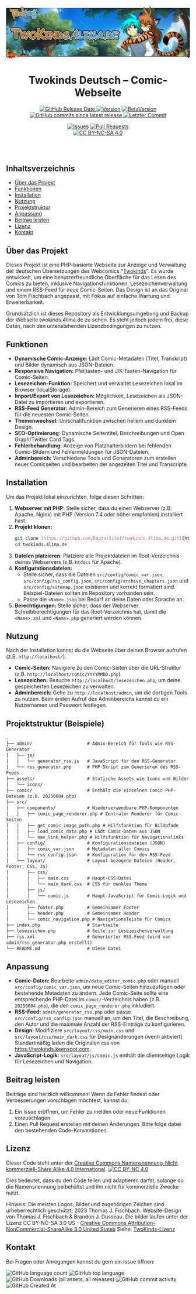 <p align="center">
  <a href="https://twokinds.4lima.de"><img src="https://github.com/RaptorXilef/twokinds.4lima.de/blob/main/assets/img/github/twokinds.4lima.de.png" alt="Projekt Logo"></a>
</p>

<h1 align="center">Twokinds Deutsch – Comic-Webseite</h1>

<p align="center">
  <!-- [Version Badge (Beispiel, bitte anpassen)](https://shields.io/badges/git-hub-release) -->
  <a href="https://github.com/RaptorXilef/twokinds.4lima.de/releases/latest"><img src="https://img.shields.io/github/release-date/RaptorXilef/twokinds.4lima.de?label=Release%20Tag" alt="GitHub Release Date"> <img src="https://img.shields.io/github/v/release/RaptorXilef/twokinds.4lima.de?sort=semver" alt="Version"></a>
  <a href="https://github.com/RaptorXilef/twokinds.4lima.de/tags"><img src="https://img.shields.io/github/v/tag/RaptorXilef/twokinds.4lima.de?sort=semver" alt="BetaVersion"></a>
  <a href="https://github.com/RaptorXilef/twokinds.4lima.de/commits/main/"><img src="https://img.shields.io/github/commits-since/RaptorXilef/twokinds.4lima.de/latest?label=Commits%20seit%20letztem%20Release" alt="GitHub commits since latest release"> <img src="https://img.shields.io/github/last-commit/RaptorXilef/twokinds.4lima.de/main?label=Letzter%20Commit" alt="Letzter Commit"></a></a>
  </p>
  <p align="center">  
  <a href="https://github.com/RaptorXilef/twokinds.4lima.de/issues"><img src="https://img.shields.io/github/issues/RaptorXilef/twokinds.4lima.de.svg" alt="Issues"></a>
  <a href="https://github.com/RaptorXilef/twokinds.4lima.de/pulls"><img src="https://img.shields.io/github/issues-pr/RaptorXilef/twokinds.4lima.de.svg" alt="Pull Requests"></a>
  <!--<img src="https://img.shields.io/github/checks-status/RaptorXilef/twokinds.4lima.de/main" alt="Checks Status">-->
  <br><a href="https://creativecommons.org/licenses/by-nc-sa/4.0/deed.de"><img src="https://licensebuttons.net/l/by-nc-sa/4.0/88x31.png" alt="CC BY-NC-SA 4.0"></a></br>
  </p>
  <br><br>


## Inhaltsverzeichnis

- [Über das Projekt](#über-das-projekt)
- [Funktionen](#funktionen)
- [Installation](#installation)
- [Nutzung](#nutzung)
- [Projektstruktur](#projektstruktur)
- [Anpassung](#anpassung)
- [Beitrag leisten](#beitrag-leisten)
- [Lizenz](#lizenz)
- [Kontakt](#kontakt)

## Über das Projekt

Dieses Projekt ist eine PHP-basierte Webseite zur Anzeige und Verwaltung der deutschen Übersetzungen des Webcomics "[Twokinds](https://twokinds.keenspot.com/)". Es wurde entwickelt, um eine benutzerfreundliche Oberfläche für das Lesen des Comics zu bieten, inklusive Navigationsfunktionen, Lesezeichenverwaltung und einem RSS-Feed für neue Comic-Seiten. Das Design ist an das Original von Tom Fischbach angepasst, mit Fokus auf einfache Wartung und Erweiterbarkeit.

Grundsätzlich ist dieses Repository als Entwicklungsumgebung und Backup der Webseite twokinds.4lima.de zu sehen. Es steht jedoch jedem frei, diese Daten, nach den untenstehenden Lizenzbedingungen zu nutzen.

## Funktionen

- **Dynamische Comic-Anzeige:** Lädt Comic-Metadaten (Titel, Transkript) und Bilder dynamisch aus JSON-Dateien.
- **Responsive Navigation:** Pfeiltasten- und J/K-Tasten-Navigation für Comic-Seiten.
- **Lesezeichen-Funktion:** Speichert und verwaltet Lesezeichen lokal im Browser (localStorage).
- **Import/Export von Lesezeichen:** Möglichkeit, Lesezeichen als JSON-Datei zu importieren und exportieren.
- **RSS-Feed Generator:** Admin-Bereich zum Generieren eines RSS-Feeds für die neuesten Comic-Seiten.
- **Themenwechsel:** Umschaltfunktion zwischen hellem und dunklem Design.
- **SEO-Optimierung:** Dynamische Seitentitel, Beschreibungen und Open Graph/Twitter Card Tags.
- **Fehlerbehandlung:** Anzeige von Platzhalterbildern bei fehlenden Comic-Bildern und Fehlermeldungen für JSON-Dateien.
- **Adminbereich:** Verschiedene Tools und Generatoren zum erstellen neuer Comicseiten und bearbeiten der angezeiten Titel und Transcripte.

## Installation

Um das Projekt lokal einzurichten, folge diesen Schritten:

1.  **Webserver mit PHP:** Stelle sicher, dass du einen Webserver (z.B. Apache, Nginx) mit PHP (Version 7.4 oder höher empfohlen) installiert hast.
2.  **Projekt klonen:**
    ```bash
    git clone [https://github.com/RaptorXilef/twokinds.4lima.de.git](https://github.com/RaptorXilef/twokinds.4lima.de.git)
    cd twokinds.4lima.de
    ```
3.  **Dateien platzieren:** Platziere alle Projektdateien im Root-Verzeichnis deines Webservers (z.B. `htdocs` für Apache).
4.  **Konfigurationsdateien:**
    -   Stelle sicher, dass die Dateien `src/config/comic_var.json`, `src/config/rss_config.json`, `src/config/archive_chapters.json` und `src/config/sitemap.json` existieren und korrekt formatiert sind. Beispiel-Dateien sollten im Repository vorhanden sein.
    -   Passe die `<Name>.json` bei Bedarf an deine Daten oder Sprache an.
5.  **Berechtigungen:** Stelle sicher, dass der Webserver Schreibberechtigungen für das Root-Verzeichnis hat, damit die `<Name>.xml` und `<Name>.php` generiert werden können.

## Nutzung

Nach der Installation kannst du die Webseite über deinen Browser aufrufen (z.B. `http://localhost/`).

-   **Comic-Seiten:** Navigiere zu den Comic-Seiten über die URL-Struktur (z.B. `http://localhost/comic/YYYYMMDD.php`).
-   **Lesezeichen:** Besuche `http://localhost/lesezeichen.php`, um deine gespeicherten Lesezeichen zu verwalten.
-   **Adminbereich:** Gehe zu `http://localhost/admin`, um die dortigen Tools zu nutzen. Beim ersten Aufruf des Adminbereichs kannst du ein Nutzernamen und Passwort festlegen.

## Projektstruktur (Beispiele)

```
.
├── admin/                     # Admin-Bereich für Tools wie RSS-Generator
│   ├── js/
│   │   └── generator_rss.js   # JavaScript für den RSS-Generator
│   └── rss_generator.php      # PHP-Skript zum Generieren des RSS-Feeds
├── assets/                    # Statische Assets wie Icons und Bilder
│   └── icons/
├── comic/                     # Enthält die einzelnen Comic-PHP-Dateien (z.B. 20250604.php)
├── src/
│   ├── components/            # Wiederverwendbare PHP-Komponenten
│   │   ├── comic_page_renderer.php # Zentraler Renderer für Comic-Seiten
│   │   ├── get_comic_image_path.php # Hilfsfunktion für Bildpfade
│   │   ├── load_comic_data.php # Lädt Comic-Daten aus JSON
│   │   └── nav_link_helper.php # Hilfsfunktion für Navigationslinks
│   ├── config/                # Konfigurationsdateien (JSON)
│   │   ├── comic_var.json     # Metadaten aller Comics
│   │   └── rss_config.json    # Konfiguration für den RSS-Feed
│   └── layout/                # Layout-bezogene Dateien (Header, Footer, CSS, JS)
│       ├── css/
│       │   ├── main.css       # Haupt-CSS-Datei
│       │   └── main_dark.css  # CSS für dunkles Theme
│       ├── js/
│       │   └── comic.js       # Haupt-JavaScript für Comic-Logik und Lesezeichen
│       ├── footer.php         # Gemeinsamer Footer
│       ├── header.php         # Gemeinsamer Header
│       └── comic_navigation.php # Navigationsleiste für Comics
├── index.php                  # Startseite
├── lesezeichen.php            # Seite zur Lesezeichenverwaltung
├── rss.xml                    # Generierter RSS-Feed (wird von admin/rss_generator.php erstellt)
└── README.md                  # Diese Datei
```


## Anpassung

-   **Comic-Daten:** Bearbeite `admin/data_editor_comic.php` oder manuell `src/config/comic_var.json`, um neue Comic-Seiten hinzuzufügen oder bestehende Metadaten zu ändern. Jede Comic-Seite sollte eine entsprechende PHP-Datei im `comic/`-Verzeichnis haben (z.B. `20250604.php`), die den `comic_page_renderer.php` inkludiert.
-   **RSS-Feed:** `admin/generator_rss.php` oder passe `src/config/rss_config.json` manuell an, um den Titel, die Beschreibung, den Autor und die maximale Anzahl der RSS-Einträge zu konfigurieren.
-   **Design:** Modifiziere `src/layout/css/main.css` und `src/layout/css/main_dark.css` für Designänderungen (wenn aktiviert) Standartmäßig laden die Originalen css von https://twokinds.keenspot.com.
-   **JavaScript-Logik:** `src/layout/js/comic.js` enthält die clientseitige Logik für Lesezeichen und Navigation.

## Beitrag leisten

Beiträge sind herzlich willkommen! Wenn du Fehler findest oder Verbesserungen vorschlagen möchtest, kannst du:

1.  Ein Issue eröffnen, um Fehler zu melden oder neue Funktionen vorzuschlagen.
2.  Einen Pull Request erstellen mit deinen Änderungen. Bitte folge dabei den bestehenden Code-Konventionen.

## Lizenz

Dieser Code steht unter der [Creative Commons Namensnennung-Nicht kommerziell-Share Alike 4.0 International](https://creativecommons.org/licenses/by-nc-sa/4.0/deed.de). [![CC BY-NC 4.0](https://licensebuttons.net/l/by-nc-sa/4.0/80x15.png)](https://creativecommons.org/licenses/by-nc/4.0/deed.de)

Dies bedeutet, dass du den Code teilen und adaptieren darfst, solange du die Namensnennung beibehältst und ihn nicht für kommerzielle Zwecke nutzt.

Hinweis: Die meisten Logos, Bilder und zugehörigen Zeichen sind urheberrechtlich geschützt; 2023 Thomas J. Fischbach. Website-Design von Thomas J. Fischbach & Brandon J. Dusseau.
Die bilder laufen unter der Lizenz CC BY-NC-SA 3.0 US  -  [Creative Commons Attribution-NonCommercial-ShareAlike 3.0 United States](https://creativecommons.org/licenses/by-nc-sa/3.0/us/)
Siehe: [TwoKinds-Lizenz](https://twokinds.keenspot.com/license/)

## Kontakt

Bei Fragen oder Anregungen kannst du gern ein Issue öffnen: 



  ![GitHub language count](https://img.shields.io/github/languages/count/RaptorXilef/twokinds.4lima.de)
  ![GitHub top language](https://img.shields.io/github/languages/top/RaptorXilef/twokinds.4lima.de)
  ![GitHub Downloads (all assets, all releases)](https://img.shields.io/github/downloads/RaptorXilef/twokinds.4lima.de/total)
  ![GitHub commit activity](https://img.shields.io/github/commit-activity/w/RaptorXilef/twokinds.4lima.de)
  ![GitHub Created At](https://img.shields.io/github/created-at/RaptorXilef/twokinds.4lima.de)
